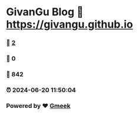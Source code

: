 # GivanGu Blog :link: https://givangu.github.io 
### :page_facing_up: [2](https://givangu.github.io/tag.html) 
### :speech_balloon: 0 
### :hibiscus: 842 
### :alarm_clock: 2024-06-20 11:50:04 
### Powered by :heart: [Gmeek](https://github.com/Meekdai/Gmeek)
